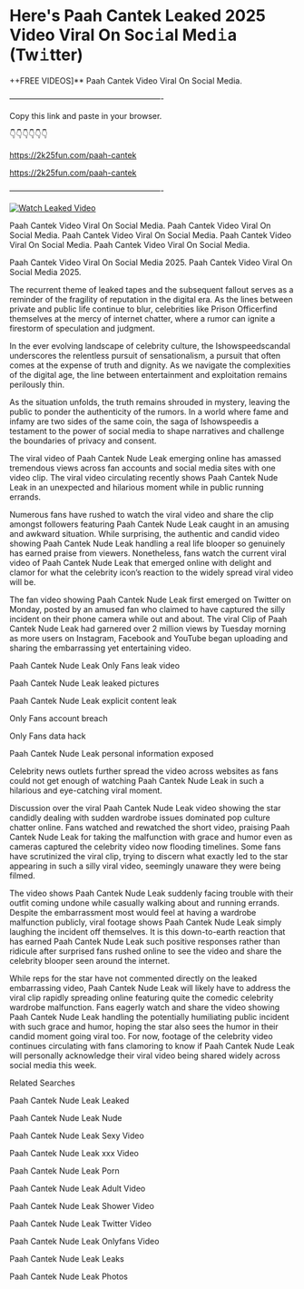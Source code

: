 # Here's Paah Cantek Leaked 2025 Video Viral On Soc𝚒al Med𝚒a (Tw𝚒tter)

++FREE VIDEOS]** Paah Cantek Video Viral On Social Media.

———————————————————-

Copy this link and paste in your browser.

👇👇👇👇👇👇

https://2k25fun.com/paah-cantek

https://2k25fun.com/paah-cantek

———————————————————-

[![Watch Leaked Video](https://miro.medium.com/v2/resize:fit:828/format:webp/1*cilzJN44JGOrTw9NJCrNHA.gif "Watch Leaked Video")](https://2k25fun.com/paah-cantek)

Paah Cantek Video Viral On Social Media. Paah Cantek Video Viral On Social Media. Paah Cantek Video Viral On Social Media. Paah Cantek Video Viral On Social Media. Paah Cantek Video Viral On Social Media.

Paah Cantek Video Viral On Social Media 2025. Paah Cantek Video Viral On Social Media 2025.

The recurrent theme of leaked tapes and the subsequent fallout serves as a reminder of the fragility of reputation in the digital era. As the lines between private and public life continue to blur, celebrities like Prison Officerfind themselves at the mercy of internet chatter, where a rumor can ignite a firestorm of speculation and judgment.

In the ever evolving landscape of celebrity culture, the Ishowspeedscandal underscores the relentless pursuit of sensationalism, a pursuit that often comes at the expense of truth and dignity. As we navigate the complexities of the digital age, the line between entertainment and exploitation remains perilously thin.

As the situation unfolds, the truth remains shrouded in mystery, leaving the public to ponder the authenticity of the rumors. In a world where fame and infamy are two sides of the same coin, the saga of Ishowspeedis a testament to the power of social media to shape narratives and challenge the boundaries of privacy and consent.

The viral video of Paah Cantek Nude Leak emerging online has amassed tremendous views across fan accounts and social media sites with one video clip. The viral video circulating recently shows Paah Cantek Nude Leak in an unexpected and hilarious moment while in public running errands.

Numerous fans have rushed to watch the viral video and share the clip amongst followers featuring Paah Cantek Nude Leak caught in an amusing and awkward situation. While surprising, the authentic and candid video showing Paah Cantek Nude Leak handling a real life blooper so genuinely has earned praise from viewers. Nonetheless, fans watch the current viral video of Paah Cantek Nude Leak that emerged online with delight and clamor for what the celebrity icon’s reaction to the widely spread viral video will be.

The fan video showing Paah Cantek Nude Leak first emerged on Twitter on Monday, posted by an amused fan who claimed to have captured the silly incident on their phone camera while out and about. The viral Clip of Paah Cantek Nude Leak had garnered over 2 million views by Tuesday morning as more users on Instagram, Facebook and YouTube began uploading and sharing the embarrassing yet entertaining video.

Paah Cantek Nude Leak Only Fans leak video

Paah Cantek Nude Leak leaked pictures

Paah Cantek Nude Leak explicit content leak

Only Fans account breach

Only Fans data hack

Paah Cantek Nude Leak personal information exposed

Celebrity news outlets further spread the video across websites as fans could not get enough of watching Paah Cantek Nude Leak in such a hilarious and eye-catching viral moment.

Discussion over the viral Paah Cantek Nude Leak video showing the star candidly dealing with sudden wardrobe issues dominated pop culture chatter online. Fans watched and rewatched the short video, praising Paah Cantek Nude Leak for taking the malfunction with grace and humor even as cameras captured the celebrity video now flooding timelines. Some fans have scrutinized the viral clip, trying to discern what exactly led to the star appearing in such a silly viral video, seemingly unaware they were being filmed.

The video shows Paah Cantek Nude Leak suddenly facing trouble with their outfit coming undone while casually walking about and running errands. Despite the embarrassment most would feel at having a wardrobe malfunction publicly, viral footage shows Paah Cantek Nude Leak simply laughing the incident off themselves. It is this down-to-earth reaction that has earned Paah Cantek Nude Leak such positive responses rather than ridicule after surprised fans rushed online to see the video and share the celebrity blooper seen around the internet.

While reps for the star have not commented directly on the leaked embarrassing video, Paah Cantek Nude Leak will likely have to address the viral clip rapidly spreading online featuring quite the comedic celebrity wardrobe malfunction. Fans eagerly watch and share the video showing Paah Cantek Nude Leak handling the potentially humiliating public incident with such grace and humor, hoping the star also sees the humor in their candid moment going viral too. For now, footage of the celebrity video continues circulating with fans clamoring to know if Paah Cantek Nude Leak will personally acknowledge their viral video being shared widely across social media this week.

Related Searches

Paah Cantek Nude Leak Leaked

Paah Cantek Nude Leak Nude

Paah Cantek Nude Leak Sexy Video

Paah Cantek Nude Leak xxx Video

Paah Cantek Nude Leak Porn

Paah Cantek Nude Leak Adult Video

Paah Cantek Nude Leak Shower Video

Paah Cantek Nude Leak Twitter Video

Paah Cantek Nude Leak Onlyfans Video

Paah Cantek Nude Leak Leaks

Paah Cantek Nude Leak Photos